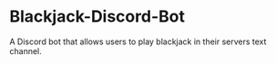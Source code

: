 # Blackjack-Discord-Bot
A Discord bot that allows users to play blackjack in their servers text channel.
